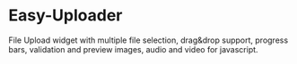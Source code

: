 # Easy-Uploader
File Upload widget with multiple file selection, drag&amp;drop support, progress bars, validation and preview images, audio and video for javascript.